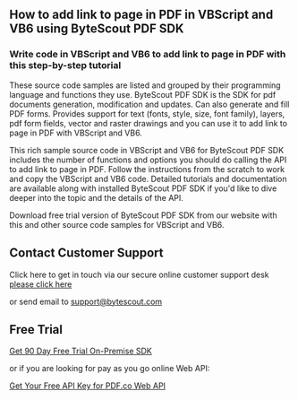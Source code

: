 ## How to add link to page in PDF in VBScript and VB6 using ByteScout PDF SDK

### Write code in VBScript and VB6 to add link to page in PDF with this step-by-step tutorial

These source code samples are listed and grouped by their programming language and functions they use. ByteScout PDF SDK is the SDK for pdf documents generation, modification and updates. Can also generate and fill PDF forms. Provides support for text (fonts, style, size, font family), layers, pdf form fields, vector and raster drawings and you can use it to add link to page in PDF with VBScript and VB6.

This rich sample source code in VBScript and VB6 for ByteScout PDF SDK includes the number of functions and options you should do calling the API to add link to page in PDF. Follow the instructions from the scratch to work and copy the VBScript and VB6 code. Detailed tutorials and documentation are available along with installed ByteScout PDF SDK if you'd like to dive deeper into the topic and the details of the API.

Download free trial version of ByteScout PDF SDK from our website with this and other source code samples for VBScript and VB6.

## Contact Customer Support

Click here to get in touch via our secure online customer support desk [please click here](https://bytescout.zendesk.com/hc/en-us/requests/new?subject=ByteScout%20PDF%20SDK%20Question)

or send email to [support@bytescout.com](mailto:support@bytescout.com?subject=ByteScout%20PDF%20SDK%20Question) 

## Free Trial

[Get 90 Day Free Trial On-Premise SDK](https://bytescout.com/download/web-installer?utm_source=github-readme)

or if you are looking for pay as you go online Web API:

[Get Your Free API Key for PDF.co Web API](https://pdf.co/documentation/api?utm_source=github-readme)